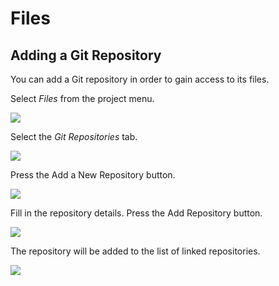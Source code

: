 # Files

## Adding a Git Repository

You can add a Git repository in order to gain access to its files.

Select _Files_ from the project menu.

<img class="screenshot" src="../../screenshots/project-files.png">

Select the _Git Repositories_ tab.

<img class="screenshot" src="../../screenshots/project-files-git-repositories.png">

Press the <span class="white-button">Add a New Repository</span> button.

<img class="screenshot" src="../../screenshots/project-files-git-repositories-add.png">

Fill in the repository details. Press the <span class="blue-button">Add Repository</span> button.

<img class="screenshot" src="../../screenshots/project-files-git-repositories-details.png">

The repository will be added to the list of linked repositories.

<img class="screenshot" src="../../screenshots/project-files-git-repositories-list.png">